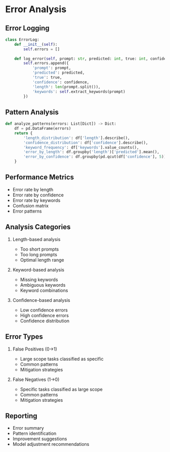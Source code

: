 # Error Analysis

## Error Logging
```python
class ErrorLog:
    def __init__(self):
        self.errors = []
        
    def log_error(self, prompt: str, predicted: int, true: int, confidence: float):
        self.errors.append({
            'prompt': prompt,
            'predicted': predicted,
            'true': true,
            'confidence': confidence,
            'length': len(prompt.split()),
            'keywords': self.extract_keywords(prompt)
        })
```

## Pattern Analysis
```python
def analyze_patterns(errors: List[Dict]) -> Dict:
    df = pd.DataFrame(errors)
    return {
        'length_distribution': df['length'].describe(),
        'confidence_distribution': df['confidence'].describe(),
        'keyword_frequency': df['keywords'].value_counts(),
        'error_by_length': df.groupby('length')['predicted'].mean(),
        'error_by_confidence': df.groupby(pd.qcut(df['confidence'], 5))['predicted'].mean()
    }
```

## Performance Metrics
- Error rate by length
- Error rate by confidence
- Error rate by keywords
- Confusion matrix
- Error patterns

## Analysis Categories
1. Length-based analysis
   - Too short prompts
   - Too long prompts
   - Optimal length range

2. Keyword-based analysis
   - Missing keywords
   - Ambiguous keywords
   - Keyword combinations

3. Confidence-based analysis
   - Low confidence errors
   - High confidence errors
   - Confidence distribution

## Error Types
1. False Positives (0->1)
   - Large scope tasks classified as specific
   - Common patterns
   - Mitigation strategies

2. False Negatives (1->0)
   - Specific tasks classified as large scope
   - Common patterns
   - Mitigation strategies

## Reporting
- Error summary
- Pattern identification
- Improvement suggestions
- Model adjustment recommendations 